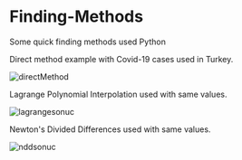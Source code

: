 # Finding-Methods
Some quick finding methods used Python 

Direct method example with Covid-19 cases used in Turkey.

![directMethod](https://user-images.githubusercontent.com/61375971/92413572-64939b80-f159-11ea-94d7-75288771894d.png)


Lagrange Polynomial Interpolation used with same values.

![lagrangesonuc](https://user-images.githubusercontent.com/61375971/92413605-80973d00-f159-11ea-95ca-68da76ae3629.png)


Newton's Divided Differences used with same values.

![nddsonuc](https://user-images.githubusercontent.com/61375971/92413614-8b51d200-f159-11ea-8ad5-597409d75eb9.png)
